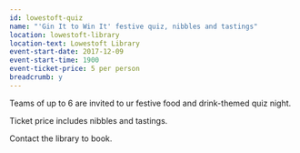 ```yaml
---
id: lowestoft-quiz
name: "'Gin It to Win It' festive quiz, nibbles and tastings"
location: lowestoft-library
location-text: Lowestoft Library
event-start-date: 2017-12-09
event-start-time: 1900
event-ticket-price: 5 per person
breadcrumb: y
---
```


Teams of up to 6 are invited to ur festive food and drink-themed quiz night.

Ticket price includes nibbles and tastings.

Contact the library to book.
